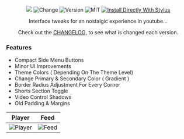 <div align="center">
  <img src="https://github.com/user-attachments/assets/0899b0cf-368c-4b7b-91c1-0a8e58d530f1"></img>
  <img src="https://img.shields.io/badge/Changes%20-Youtube-992c2b.svg?style=for-the-badge" alt="Change">
  <img src="https://img.shields.io/badge/Latest%20-1.5.0-639b1b.svg?style=for-the-badge" alt="Version">
  <img src="https://img.shields.io/badge/License%20-MIT-436b9b.svg?style=for-the-badge" alt="MIT">
  <a href="https://raw.githubusercontent.com/aKqir24/OldTube-Tweaks/master/OldTube_Tweaks.user.css">
    <img src="https://img.shields.io/badge/Install%20directly%20with-Stylus-238b8b.svg?style=for-the-badge" alt="Install Directly With Stylus">
  </a>
  </img>
  <br>
  
  <p> Interface tweaks for an nostalgic experience in youtube...</p>
  <p> Check out the <a href="https://github.com/aKqir24/OldTube-Tweaks/blob/main/CHANGELOG.md">CHANGELOG,</a> to see what is changed each version.</p>
</div>

### Features
  - Compact Side Menu Buttons
  - Minor UI Improvements
  - Theme Colors ( Depending On The Theme Level)
  - Change Primary & Secondary Color ( Gradient )
  - Border Radius Adjustment For Every Corner
  - Shorts Section Toggle
  - Video Control Shadows
  - Old Padding & Margins

| **Player**                                                                                 | **Feed**                                                                                 |
|--------------------------------------------------------------------------------------------|------------------------------------------------------------------------------------------|
| ![Player](https://github.com/user-attachments/assets/1ee01ef6-ebb5-4ea7-8122-becb739c6043) | ![Feed](https://github.com/user-attachments/assets/46d4363b-b66b-4b25-a4e5-41f683b3165b) |


